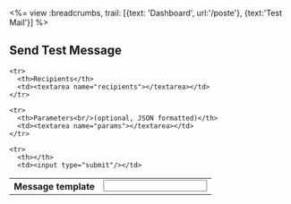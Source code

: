 <%= view :breadcrumbs, trail: [{text: 'Dashboard', url:'/poste'}, {text:'Test Mail'}] %>

## Send Test Message

<form action="/v2/poste/send-message" method="post">
  <table>
    <tr>
      <th>Message template</th>
      <td><input name="template" type="text"/></td>
    </tr>
    
    <tr>
      <th>Recipients</th>
      <td><textarea name="recipients"></textarea></td>
    </tr>
    
    <tr>
      <th>Parameters<br/>(optional, JSON formatted)</th>
      <td><textarea name="params"></textarea></td>
    </tr>
    
    <tr>
      <th></th>
      <td><input type="submit"/></td>
  <table>
</form>
